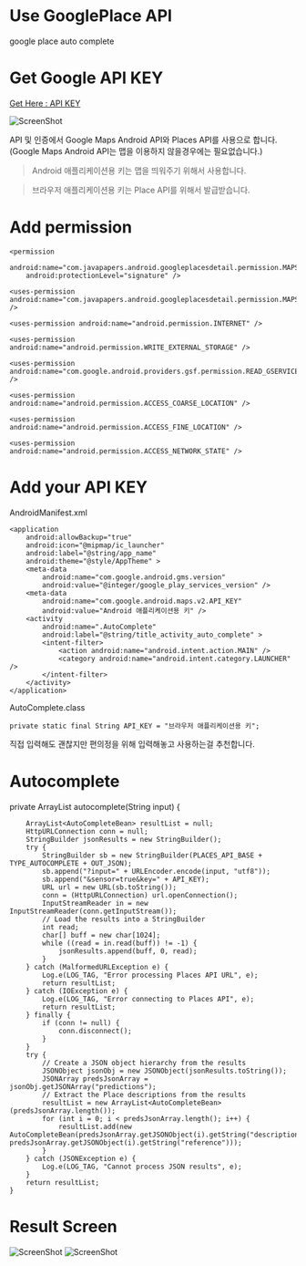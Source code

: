 # Use GooglePlace API
google place auto complete

# Get Google API KEY
[Get Here : API KEY](https://console.developers.google.com/project)

![ScreenShot](http://sangcomz.cafe24.com/eximg/apikey.png)

API 및 인증에서 Google Maps Android API와 Places API를 사용으로 합니다.
(Google Maps Android API는 맵을 이용하지 않을경우에는 필요없습니다.)

>Android 애플리케이션용 키는 맵을 띄워주기 위해서 사용합니다.

>브라우저 애플리케이션용 키는 Place API를 위해서 발급받습니다.

# Add permission

    <permission
        android:name="com.javapapers.android.googleplacesdetail.permission.MAPS_RECEIVE"
        android:protectionLevel="signature" />
        
    <uses-permission android:name="com.javapapers.android.googleplacesdetail.permission.MAPS_RECEIVE" />
    
    <uses-permission android:name="android.permission.INTERNET" />
    
    <uses-permission android:name="android.permission.WRITE_EXTERNAL_STORAGE" />
    
    <uses-permission android:name="com.google.android.providers.gsf.permission.READ_GSERVICES" />
    
    <uses-permission android:name="android.permission.ACCESS_COARSE_LOCATION" />
    
    <uses-permission android:name="android.permission.ACCESS_FINE_LOCATION" />
    
    <uses-permission android:name="android.permission.ACCESS_NETWORK_STATE" />
    
# Add your API KEY
AndroidManifest.xml

    <application
        android:allowBackup="true"
        android:icon="@mipmap/ic_launcher"
        android:label="@string/app_name"
        android:theme="@style/AppTheme" >
        <meta-data
            android:name="com.google.android.gms.version"
            android:value="@integer/google_play_services_version" />
        <meta-data
            android:name="com.google.android.maps.v2.API_KEY"
            android:value="Android 애플리케이션용 키" />
        <activity
            android:name=".AutoComplete"
            android:label="@string/title_activity_auto_complete" >
            <intent-filter>
                <action android:name="android.intent.action.MAIN" />
                <category android:name="android.intent.category.LAUNCHER" />
            </intent-filter>
        </activity>
    </application>

AutoComplete.class

    private static final String API_KEY = "브라우저 애플리케이션용 키";

직접 입력해도 괜찮지만 편의정을 위해 입력해놓고 사용하는걸 추천합니다.

# Autocomplete

private ArrayList<AutoCompleteBean> autocomplete(String input) {

        ArrayList<AutoCompleteBean> resultList = null;
        HttpURLConnection conn = null;
        StringBuilder jsonResults = new StringBuilder();
        try {
            StringBuilder sb = new StringBuilder(PLACES_API_BASE + TYPE_AUTOCOMPLETE + OUT_JSON);
            sb.append("?input=" + URLEncoder.encode(input, "utf8"));
            sb.append("&sensor=true&key=" + API_KEY);
            URL url = new URL(sb.toString());
            conn = (HttpURLConnection) url.openConnection();
            InputStreamReader in = new InputStreamReader(conn.getInputStream());
            // Load the results into a StringBuilder
            int read;
            char[] buff = new char[1024];
            while ((read = in.read(buff)) != -1) {
                jsonResults.append(buff, 0, read);
            }
        } catch (MalformedURLException e) {
            Log.e(LOG_TAG, "Error processing Places API URL", e);
            return resultList;
        } catch (IOException e) {
            Log.e(LOG_TAG, "Error connecting to Places API", e);
            return resultList;
        } finally {
            if (conn != null) {
                conn.disconnect();
            }
        }
        try {
            // Create a JSON object hierarchy from the results
            JSONObject jsonObj = new JSONObject(jsonResults.toString());
            JSONArray predsJsonArray = jsonObj.getJSONArray("predictions");
            // Extract the Place descriptions from the results
            resultList = new ArrayList<AutoCompleteBean>(predsJsonArray.length());
            for (int i = 0; i < predsJsonArray.length(); i++) {
                resultList.add(new AutoCompleteBean(predsJsonArray.getJSONObject(i).getString("description"), predsJsonArray.getJSONObject(i).getString("reference")));
            }
        } catch (JSONException e) {
            Log.e(LOG_TAG, "Cannot process JSON results", e);
        }
        return resultList;
    }
    
# Result Screen

![ScreenShot](http://sangcomz.cafe24.com/eximg/auto1.png)  ![ScreenShot](http://sangcomz.cafe24.com/eximg/auto2.png)
